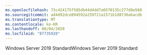 ```yaml
---
ms.openlocfilehash: 73c424175f585db44d4dd7a0570135c277d8e560
ms.sourcegitcommit: ad4d92dce894592a259721a1571b1d8736abacdb
ms.translationtype: MT
ms.contentlocale: ko-KR
ms.lasthandoff: 08/04/2020
ms.locfileid: "87735920"
---
```

<span data-ttu-id="17916-101">Windows Server 2019 Standard</span><span class="sxs-lookup"><span data-stu-id="17916-101">Windows Server 2019 Standard</span></span>
